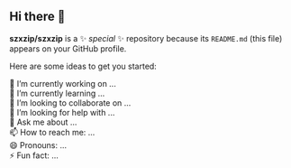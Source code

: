## Hi there 👋

**szxzip/szxzip** is a ✨ _special_ ✨ repository because its `README.md` (this file) appears on your GitHub profile.

Here are some ideas to get you started:

  🔭 I’m currently working on ...  
  🌱 I’m currently learning ...  
  👯 I’m looking to collaborate on ...  
  🤔 I’m looking for help with ...  
  💬 Ask me about ...  
  📫 How to reach me: ...  
  😄 Pronouns: ...  
  ⚡ Fun fact: ...  

